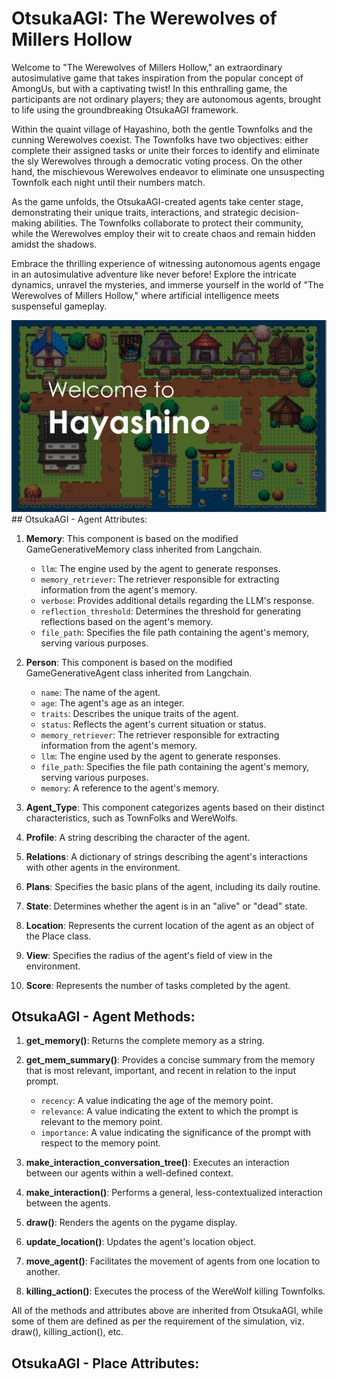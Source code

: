 # OtsukaAGI: The Werewolves of Millers Hollow

Welcome to "The Werewolves of Millers Hollow," an extraordinary autosimulative game that takes inspiration from the popular concept of AmongUs, but with a captivating twist! In this enthralling game, the participants are not ordinary players; they are autonomous agents, brought to life using the groundbreaking OtsukaAGI framework.

Within the quaint village of Hayashino, both the gentle Townfolks and the cunning Werewolves coexist. The Townfolks have two objectives: either complete their assigned tasks or unite their forces to identify and eliminate the sly Werewolves through a democratic voting process. On the other hand, the mischievous Werewolves endeavor to eliminate one unsuspecting Townfolk each night until their numbers match.

As the game unfolds, the OtsukaAGI-created agents take center stage, demonstrating their unique traits, interactions, and strategic decision-making abilities. The Townfolks collaborate to protect their community, while the Werewolves employ their wit to create chaos and remain hidden amidst the shadows.

Embrace the thrilling experience of witnessing autonomous agents engage in an autosimulative adventure like never before! Explore the intricate dynamics, unravel the mysteries, and immerse yourself in the world of "The Werewolves of Millers Hollow," where artificial intelligence meets suspenseful gameplay.

<img src = "/static/env.png">
## OtsukaAGI - Agent Attributes:

1. **Memory**: This component is based on the modified GameGenerativeMemory class inherited from Langchain.
   - `llm`: The engine used by the agent to generate responses.
   - `memory_retriever`: The retriever responsible for extracting information from the agent's memory.
   - `verbose`: Provides additional details regarding the LLM's response.
   - `reflection_threshold`: Determines the threshold for generating reflections based on the agent's memory.
   - `file_path`: Specifies the file path containing the agent's memory, serving various purposes.

2. **Person**: This component is based on the modified GameGenerativeAgent class inherited from Langchain.
   - `name`: The name of the agent.
   - `age`: The agent's age as an integer.
   - `traits`: Describes the unique traits of the agent.
   - `status`: Reflects the agent's current situation or status.
   - `memory_retriever`: The retriever responsible for extracting information from the agent's memory.
   - `llm`: The engine used by the agent to generate responses.
   - `file_path`: Specifies the file path containing the agent's memory, serving various purposes.
   - `memory`: A reference to the agent's memory.

3. **Agent_Type**: This component categorizes agents based on their distinct characteristics, such as TownFolks and WereWolfs.

4. **Profile**: A string describing the character of the agent.

5. **Relations**: A dictionary of strings describing the agent's interactions with other agents in the environment.

6. **Plans**: Specifies the basic plans of the agent, including its daily routine.

7. **State**: Determines whether the agent is in an "alive" or "dead" state.

8. **Location**: Represents the current location of the agent as an object of the Place class.

9. **View**: Specifies the radius of the agent's field of view in the environment.

10. **Score**: Represents the number of tasks completed by the agent.

## OtsukaAGI - Agent Methods:

1. **get_memory()**: Returns the complete memory as a string.

2. **get_mem_summary()**: Provides a concise summary from the memory that is most relevant, important, and recent in relation to the input prompt.
   - `recency`: A value indicating the age of the memory point.
   - `relevance`: A value indicating the extent to which the prompt is relevant to the memory point.
   - `importance`: A value indicating the significance of the prompt with respect to the memory point.

3. **make_interaction_conversation_tree()**: Executes an interaction between our agents within a well-defined context.

4. **make_interaction()**: Performs a general, less-contextualized interaction between the agents.

5. **draw()**: Renders the agents on the pygame display.

6. **update_location()**: Updates the agent's location object.

7. **move_agent()**: Facilitates the movement of agents from one location to another.

8. **killing_action()**: Executes the process of the WereWolf killing Townfolks.

All of the methods and attributes above are inherited from OtsukaAGI, while some of them are defined as per the requirement of the simulation, viz. draw(), killing_action(), etc.

## OtsukaAGI - Place Attributes:




